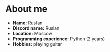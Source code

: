 # About me


* **Name:** Ruslan
* **Discord name:** Ruslan
* **Location:** Moscow
* **Programming experience:** Python (2 years)
* **Hobbies:** playing guitar
